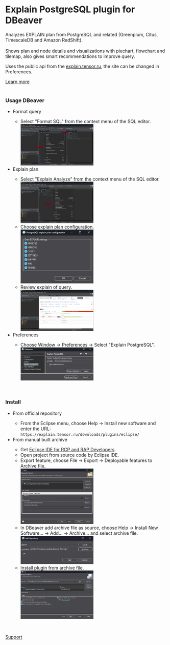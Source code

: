 # Explain PostgreSQL plugin for DBeaver

Analyzes EXPLAIN plan from PostgreSQL and related (Greenplum, Citus, TimescaleDB and Amazon RedShift).
<br><br>
Shows plan and node details and visualizations with piechart, flowchart and tilemap, also gives smart recommendations to improve query.
<p>Uses the public api from the <a href="https://explain.tensor.ru">explain.tensor.ru</a>, the site can be changed in Preferences.

<p><a href="https://explain.tensor.ru/about">Learn more</a>
<br><br>
<h3>Usage DBeaver</h3>
<ul>
    <li>Format query</li>
    <ul>
        <li>
			 Select "Format SQL" from the context menu of the SQL editor.
		</li>
        <img src="screenshot-1.png" width="50%" height="50%">
    </ul>
    <li>Explain plan</li>
    <ul>
        <li>
			Select "Explain Analyze" from the context menu of the SQL editor.
		</li>
        <img src="screenshot-2.png" width="50%" height="50%">
        <li>
			Choose explain plan configuration.
		</li>
        <img src="screenshot-3.png" width="50%" height="50%">
        <li>
			Review explain of query.
		</li>
        <img src="screenshot-4.png" width="50%" height="50%">
    </ul>
    <li>Preferences</li>
    <ul>
        <li>
			Choose Window -> Preferences -> Select "Explain PostgreSQL".
		</li>
        <img src="screenshot-5.png" width="50%" height="50%">
    </ul>
</ul>
<br>
<h3>Install</h3>
<ul>
	<li>From official repository</li>
		<ul>
			<li>
				From the Eclipse menu, choose Help -> Install new software and enter the URL:
				<br><code>https://explain.tensor.ru/downloads/plugins/eclipse/</code>
			</li>
		</ul>
	<li>From manual built archive</li>	
    <ul>
        <li>
			Get <a href="https://www.eclipse.org/downloads/packages/release/2025-06/r/eclipse-ide-rcp-and-rap-developers">Eclipse IDE for RCP and RAP Developers</a>.
		</li>
        <li>
			Open project from source code by Eclipse IDE.
		</li>
        <li>
			Export feature, choose File -> Export -> Deployable features to Archive file.
		</li>
		<img src="screenshot-6.png" width="50%" height="50%">
        <li>
			In DBeaver add archive file as source, choose Help -> Install New Software... -> Add... -> Archive... and select archive file.
		</li>
		<img src="screenshot-7.png" width="50%" height="50%">
        <li>
			Install plugin from archive file.
		</li>
		<img src="screenshot-8.png" width="50%" height="50%">
    </ul>
</ul>
<br>
<p><a href="https://n.sbis.ru/explain">Support</a>
